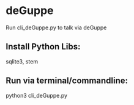 # deGuppe
Run cli_deGuppe.py to talk via deGuppe


## Install Python Libs:
sqlite3, stem

## Run via terminal/commandline:
python3 cli_deGuppe.py
